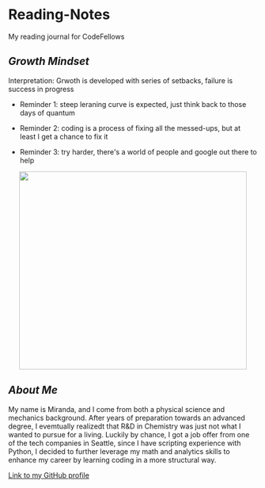# Reading-Notes
My reading journal for CodeFellows

## *Growth Mindset*

Interpretation: Grwoth is developed with series of setbacks, failure is success in progress

- Reminder 1: steep leraning curve is expected, just think back to those days of quantum

- Reminder 2: coding is a process of fixing all the messed-ups, but at least I get a chance to fix it

- Reminder 3: try harder, there's a world of people and google out there to help

<p align="center">
  <img width="460" height="400" src="https://files.catbox.moe/j7shxm.gif" />
</p>

## *About Me*

My name is Miranda, and I come from both a physical science and mechanics background. After years of preparation towards an advanced degree, I evemtually realizedt that R&D in Chemistry was just not what I wanted to pursue for a living. Luckily by chance, I got a job offer from one of the tech companies in Seattle, since I have scripting experience with Python,  I decided to further leverage my math and analytics skills to enhance my career by learning coding in a more structural way.

[Link to my GitHub profile](https://github.com/mirandalu2020)
